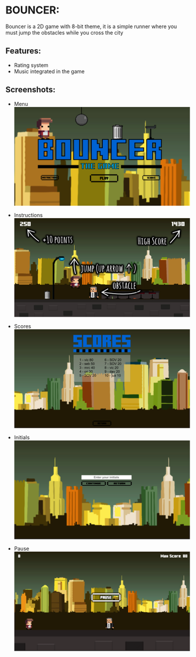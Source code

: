 # BOUNCER:

Bouncer is a 2D game with 8-bit theme, it is a simple runner where you must jump the obstacles while you cross the city

## Features:

- Rating system
- Music integrated in the game

## Screenshots:

- Menu
![Screenshot](Screenshots/Menu.png)

- Instructions
![Screenshot](Screenshots/Instructions.png)

- Scores
![Screenshot](Screenshots/Scores.png)

- Initials
![Screenshot](Screenshots/Initials.png)

- Pause
![Screenshot](Screenshots/Pause.png)

